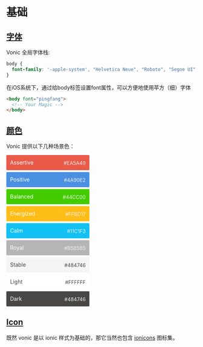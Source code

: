 # 基础

## [字体](#字体)

Vonic 全局字体栈:

```css
body {
  font-family: '-apple-system', "Helvetica Neue", "Roboto", "Segoe UI", sans-serif;
}
```

在iOS系统下，通过给body标签设置font属性，可以方便地使用苹方（细）字体

```html
<body font="pingfang">
  <!-- Your Magic -->
</body>
```

## [颜色](#颜色)

Vonic 提供以下几种场景色：

<p>
  <div class="color" style="background: #ea5a49; color: #fff; width: 200px; line-height: 20px; border-radius: 2px; padding: 10px; margin: 5px 10px 5px 0">
    Assertive <span style="font-size: 13px; color: #EEE; float: right; margin-top: 1px;">#EA5A49</span>
  </div>

  <div class="color" style="background: #4a90e2; color: #fff; width: 200px; line-height: 20px; border-radius: 2px; padding: 10px; margin: 5px 10px 5px 0">
    Positive <span style="font-size: 13px; color: #EEE; float: right; margin-top: 1px;">#4A90E2</span>
  </div>

  <div class="color" style="background: #44cc00; color: #fff; width: 200px; line-height: 20px; border-radius: 2px; padding: 10px; margin: 5px 10px 5px 0">
    Balanced <span style="font-size: 13px; color: #EEE; float: right; margin-top: 1px;">#44CC00</span>
  </div>

  <div class="color" style="background: #ffbd17; color: #fff; width: 200px; line-height: 20px; border-radius: 2px; padding: 10px; margin: 5px 10px 5px 0">
    Energized <span style="font-size: 13px; color: #EEE; float: right; margin-top: 1px;">#FFBD17</span>
  </div>

  <div class="color" style="background: #11c1f3; color: #fff; width: 200px; line-height: 20px; border-radius: 2px; padding: 10px; margin: 5px 10px 5px 0">
    Calm <span style="font-size: 13px; color: #EEE; float: right; margin-top: 1px;">#11C1F3</span>
  </div>

  <div class="color" style="background: #b5b5b5; color: #fff; width: 200px; line-height: 20px; border-radius: 2px; padding: 10px; margin: 5px 10px 5px 0">
    Royal <span style="font-size: 13px; color: #EEE; float: right; margin-top: 1px;">#B5B5B5</span>
  </div>

  <div class="color" style="background: #F5F5F5; color: #444; width: 200px; line-height: 20px; border-radius: 2px; padding: 10px; margin: 5px 10px 5px 0">
    Stable <span style="font-size: 13px; color: #484746; float: right; margin-top: 1px;">#484746</span>
  </div>

  <div class="color" style="background: #FFF; color: #484746; width: 200px; line-height: 20px; border-radius: 2px; padding: 10px; margin: 5px 10px 5px 0">
    Light <span style="font-size: 13px; color: #484746; float: right; margin-top: 1px;">#FFFFFF</span>
  </div>

  <div class="color" style="background: #484746; color: #fff; width: 200px; line-height: 20px; border-radius: 2px; padding: 10px; margin: 5px 10px 5px 0">
    Dark <span style="font-size: 13px; color: #EEE; float: right; margin-top: 1px;">#484746</span>
  </div>
</p>

## [Icon](#icon)

既然 vonic 是以 ionic 样式为基础的，那它当然也包含 [ionicons](http://ionicons.com/) 图标集。
